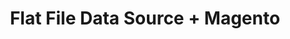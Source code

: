 ---
title: "Flat File Data Source + Magento"
seoTitle: "Flat File Data Source Magento Integration"
seoDescription: "Integrate your Flat File Data Source and Magento, and you'll be able to streamline your workflow, simplify the ordering process and save time - and money. Find out more about how a Flat File Data Source Magento Integration can help your business."
lead: "Let Stock2Shop send product updates from a Flat File data source to Magento (1.x or 2.x). In addition, online orders can be dropped off at an FTP location specified by you and trigger an instruction to your warehouse to fulfill. Here’s how we can help you streamline your workflow."
type: "source-channel"
source: "flat-file"
channel: "magento"
image: "/images/sap-shopify.png"
imageAlt: source_name logo
tags: []
---
